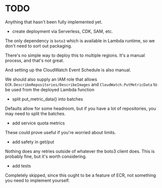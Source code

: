 # TODO

Anything that hasn't been fully implemented yet.

- create deployment via Serverless, CDK, SAM, etc.

The only dependency is `boto3` which is available in Lambda runtime,
so we don't need to sort out packaging.

There's no simple way to deploy this to multiple regions.
It's a manual process, and that's not great.

And setting up the CloudWatch Event Schedule is also manual.

We should also supply an IAM role that allows
`ECR.DescribeRepositories/DescribeImages` and
`CloudWatch.PutMetricData` to be used from the deployed Lambda function

- split put_metric_data() into batches

Defaults allow for some headroom, but if you have a lot of repositories,
you may need to split the batches.

- add service quota metrics

These could prove useful if you're worried about limits.

- add safety in get/put

Nothing does any retries outside of whatever the boto3 client does.
This is probably fine, but it's worth considering.

- add tests

Completely skipped, since this ought to be a feature of ECR, not something
you need to implement yourself.
